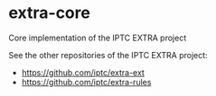# extra-core
Core implementation of the IPTC EXTRA project

See the other repositories of the IPTC EXTRA project:

* https://github.com/iptc/extra-ext
* https://github.com/iptc/extra-rules 


